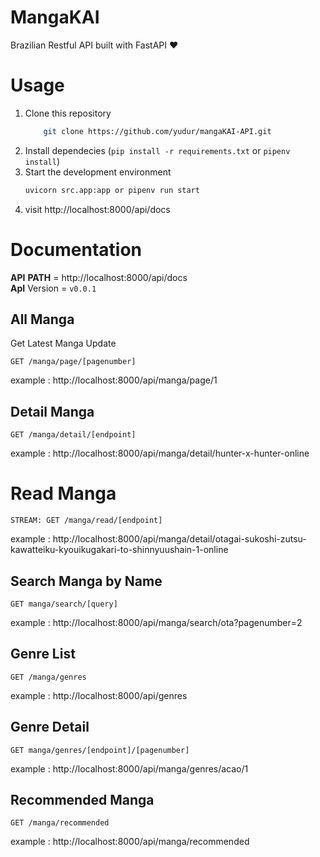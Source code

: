 # MangaKAI
Brazilian Restful API built with FastAPI ❤️

# Usage
1. Clone this repository
    ```bash
        git clone https://github.com/yudur/mangaKAI-API.git
    ```
2. Install dependecies (`pip install -r requirements.txt` or `pipenv install`)
3. Start the development environment
    ```bash
    uvicorn src.app:app or pipenv run start
    ```
4. visit http://localhost:8000/api/docs

# Documentation
__API__ __PATH__ = http://localhost:8000/api/docs
</br>__ApI__ Version = `v0.0.1`

## All Manga
Get Latest Manga Update
```
GET /manga/page/[pagenumber]
```
example : http://localhost:8000/api/manga/page/1

## Detail Manga
```
GET /manga/detail/[endpoint]
```
example : http://localhost:8000/api/manga/detail/hunter-x-hunter-online

# Read Manga
```
STREAM: GET /manga/read/[endpoint]
```
example : http://localhost:8000/api/manga/detail/otagai-sukoshi-zutsu-kawatteiku-kyouikugakari-to-shinnyuushain-1-online

## Search Manga by Name
```
GET manga/search/[query]
```
example : http://localhost:8000/api/manga/search/ota?pagenumber=2

## Genre List
```
GET /manga/genres
```
example : http://localhost:8000/api/genres

## Genre Detail
```
GET manga/genres/[endpoint]/[pagenumber]
```
example : http://localhost:8000/api/manga/genres/acao/1

## Recommended Manga
```
GET /manga/recommended
```
example : http://localhost:8000/api/manga/recommended